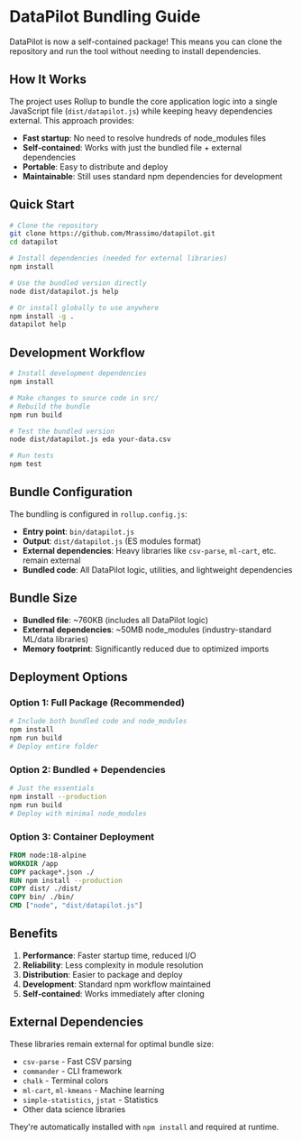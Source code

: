 # DataPilot Bundling Guide

DataPilot is now a self-contained package! This means you can clone the repository and run the tool without needing to install dependencies.

## How It Works

The project uses Rollup to bundle the core application logic into a single JavaScript file (`dist/datapilot.js`) while keeping heavy dependencies external. This approach provides:

- **Fast startup**: No need to resolve hundreds of node_modules files
- **Self-contained**: Works with just the bundled file + external dependencies
- **Portable**: Easy to distribute and deploy
- **Maintainable**: Still uses standard npm dependencies for development

## Quick Start

```bash
# Clone the repository
git clone https://github.com/Mrassimo/datapilot.git
cd datapilot

# Install dependencies (needed for external libraries)
npm install

# Use the bundled version directly
node dist/datapilot.js help

# Or install globally to use anywhere
npm install -g .
datapilot help
```

## Development Workflow

```bash
# Install development dependencies
npm install

# Make changes to source code in src/
# Rebuild the bundle
npm run build

# Test the bundled version
node dist/datapilot.js eda your-data.csv

# Run tests
npm test
```

## Bundle Configuration

The bundling is configured in `rollup.config.js`:

- **Entry point**: `bin/datapilot.js`
- **Output**: `dist/datapilot.js` (ES modules format)
- **External dependencies**: Heavy libraries like `csv-parse`, `ml-cart`, etc. remain external
- **Bundled code**: All DataPilot logic, utilities, and lightweight dependencies

## Bundle Size

- **Bundled file**: ~760KB (includes all DataPilot logic)
- **External dependencies**: ~50MB node_modules (industry-standard ML/data libraries)
- **Memory footprint**: Significantly reduced due to optimized imports

## Deployment Options

### Option 1: Full Package (Recommended)
```bash
# Include both bundled code and node_modules
npm install
npm run build
# Deploy entire folder
```

### Option 2: Bundled + Dependencies
```bash
# Just the essentials
npm install --production
npm run build
# Deploy with minimal node_modules
```

### Option 3: Container Deployment
```dockerfile
FROM node:18-alpine
WORKDIR /app
COPY package*.json ./
RUN npm install --production
COPY dist/ ./dist/
COPY bin/ ./bin/
CMD ["node", "dist/datapilot.js"]
```

## Benefits

1. **Performance**: Faster startup time, reduced I/O
2. **Reliability**: Less complexity in module resolution
3. **Distribution**: Easier to package and deploy
4. **Development**: Standard npm workflow maintained
5. **Self-contained**: Works immediately after cloning

## External Dependencies

These libraries remain external for optimal bundle size:
- `csv-parse` - Fast CSV parsing
- `commander` - CLI framework
- `chalk` - Terminal colors
- `ml-cart`, `ml-kmeans` - Machine learning
- `simple-statistics`, `jstat` - Statistics
- Other data science libraries

They're automatically installed with `npm install` and required at runtime.